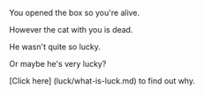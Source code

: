 You opened the box so you're alive.

However the cat with you is dead.

He wasn't quite so lucky.

Or maybe he's very lucky?

[Click here] (luck/what-is-luck.md) to find out why.